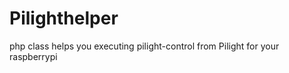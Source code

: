 Pilighthelper
=============

php class helps you executing pilight-control from Pilight for your raspberrypi
